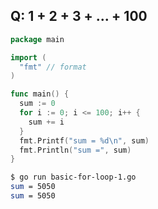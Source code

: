 ## Q: 1 + 2 + 3 + ... + 100

```go
package main

import (
  "fmt" // format
)

func main() {
  sum := 0
  for i := 0; i <= 100; i++ {
    sum += i
  }
  fmt.Printf("sum = %d\n", sum)
  fmt.Println("sum =", sum)
}
```

```bash
$ go run basic-for-loop-1.go 
sum = 5050
sum = 5050
```
